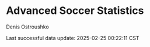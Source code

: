 # Advanced Soccer Statistics
Denis Ostroushko

<!-- gfm -->

Last successful data update: 2025-02-25 00:22:11 CST
